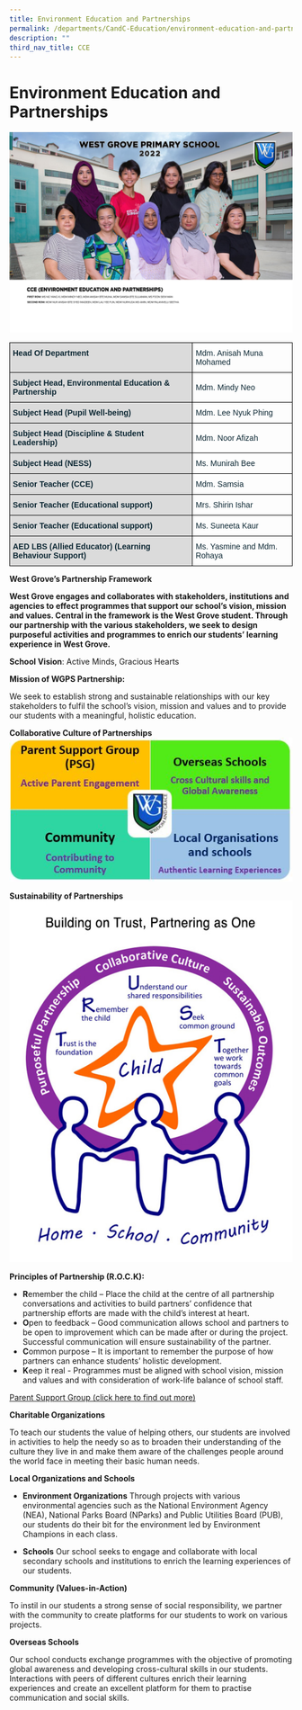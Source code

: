 ```yaml
---
title: Environment Education and Partnerships
permalink: /departments/CandC-Education/environment-education-and-partnerships/
description: ""
third_nav_title: CCE
---
```


# Environment Education and Partnerships
![](/images/2023%20%20%20Jan%20to%20Dec/2022_CCE%20(Environment%20Education%20and%20Partnerships).jpg)

<style type="text/css">
.tg  {border-collapse:collapse;border-spacing:0;}
.tg td{border-color:black;border-style:solid;border-width:1px;font-family:Arial, sans-serif;font-size:14px;
  overflow:hidden;padding:10px 5px;word-break:normal;}
.tg th{border-color:black;border-style:solid;border-width:1px;font-family:Arial, sans-serif;font-size:14px;
  font-weight:normal;overflow:hidden;padding:10px 5px;word-break:normal;}
.tg .tg-s5dh{color:#0C2733;text-align:left;vertical-align:middle}
.tg .tg-ytt9{background-color:#DBDBDB;color:#0C2733;font-weight:bold;text-align:left;vertical-align:top}
</style>
<table class="tg">
<thead>
  <tr>
    <th class="tg-ytt9">Head Of Department</th>
    <th class="tg-s5dh">Mdm. Anisah Muna Mohamed<br></th>
  </tr>
</thead>
<tbody>
  <tr>
    <td class="tg-ytt9">Subject Head, Environmental Education &amp; Partnership<br></td>
    <td class="tg-s5dh">Mdm. Mindy Neo<br></td>
  </tr>
  <tr>
    <td class="tg-ytt9">Subject Head (Pupil Well-being)<br></td>
    <td class="tg-s5dh">Mdm. Lee Nyuk Phing<br></td>
  </tr>
  <tr>
    <td class="tg-ytt9">Subject Head (Discipline &amp; Student Leadership)</td>
    <td class="tg-s5dh">Mdm. Noor Afizah</td>
  </tr>
  <tr>
    <td class="tg-ytt9">Subject Head (NESS)</td>
    <td class="tg-s5dh">Ms. Munirah Bee<br></td>
  </tr>
  <tr>
    <td class="tg-ytt9">Senior Teacher (CCE)</td>
    <td class="tg-s5dh">Mdm. Samsia<br></td>
  </tr>
  <tr>
    <td class="tg-ytt9">Senior Teacher (Educational support)<br></td>
    <td class="tg-s5dh">Mrs. Shirin Ishar<br></td>
  </tr>
  <tr>
    <td class="tg-ytt9">Senior Teacher (Educational support)<br></td>
    <td class="tg-s5dh">Ms. Suneeta Kaur<br></td>
  </tr>
  <tr>
    <td class="tg-ytt9">AED LBS (Allied Educator) (Learning Behaviour Support)<br></td>
    <td class="tg-s5dh">Ms. Yasmine and Mdm. Rohaya</td>
  </tr>
</tbody>
</table>

**West Grove’s Partnership Framework**

**West Grove engages and collaborates with stakeholders, institutions and agencies to effect programmes that support our school’s vision, mission and values. Central in the framework is the West Grove student. Through our partnership with the various stakeholders, we seek to design purposeful activities and programmes to enrich our students’ learning experience in West Grove.**

**School Vision**:  Active Minds, Gracious Hearts

**Mission of WGPS Partnership:**

We seek to establish strong and sustainable relationships with our key stakeholders to fulfil the school’s vision, mission and values and to provide our students with a meaningful, holistic education.

**Collaborative Culture of Partnerships**
![](/images/Until%202022_Pictures/Partnership%20Framework.jpg)

**Sustainability of Partnerships**
![](/images/Until%202022_Pictures/WGPS%20Partnership%20Logo.jpg)

**Principles of Partnership (R.O.C.K):**

* **R**emember the child – Place the child at the centre of all partnership conversations and activities to build partners’ confidence that partnership efforts are made with the child’s interest at heart.
* **O**pen to feedback – Good communication allows school and partners to be open to improvement which can be made after or during the project. Successful communication will ensure sustainability of the partner.
* **C**ommon purpose – It is important to remember the purpose of how partners can enhance students’ holistic development.
* **K**eep it real - Programmes must be aligned with school vision, mission and values and with consideration of work-life balance of school staff.

[Parent Support Group (click here to find out more)]()

**Charitable Organizations**

To teach our students the value of helping others, our students are involved in activities to help the needy so as to broaden their understanding of the culture they live in and make them aware of the challenges people around the world face in meeting their basic human needs.


**Local Organizations and Schools**

* **Environment Organizations**
Through projects with various environmental agencies such as the National Environment Agency (NEA), National Parks Board (NParks) and Public Utilities Board (PUB), our students do their bit for the environment led by Environment Champions in each class.

* **Schools**
Our school seeks to engage and collaborate with local secondary schools and institutions to enrich the learning experiences of our students.


**Community (Values-in-Action)**

To instil in our students a strong sense of social responsibility, we partner with the community to create platforms for our students to work on various projects.


**Overseas Schools**

Our school conducts exchange programmes with the objective of promoting global awareness and developing cross-cultural skills in our students. Interactions with peers of different cultures enrich their learning experiences and create an excellent platform for them to practise communication and social skills.